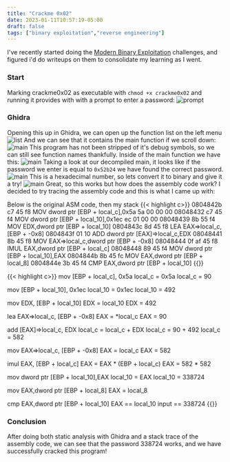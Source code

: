 ```yaml
---
title: "Crackme 0x02"
date: 2023-01-11T10:57:19-05:00
draft: false
tags: ["binary exploitation","reverse engineering"]
---
```

I've recently started doing the [Modern Binary Exploitation](https://github.com/RPISEC/MBE/) challenges, and figured i'd do writeups on them to consolidate my learning as I went.

<!--more-->

### Start
Marking crackme0x02 as executable with `chmod +x crackme0x02` and running it provides with with a prompt to enter a password:
![prompt](/img/3/p1.png)

### Ghidra
Opening this up in Ghidra, we can open up the function list on the left menu
![list](/img/3/p3.png)
And we can see that it contains the main function if we scroll down:
![main](/img/3/p4.png)
This program has not been stripped of it's debug symbols, so we can still see function names thankfully. Inside of the main function we have this:
![main](/img/3/p5.png)
Taking a look at our decompiled main, it looks like if the password we enter is equal to `0x52b24` we have found the correct password.
![main](/img/3/p6.png)
 This is a hexadecimal number, so lets convert it to binary and give it a try!
 ![main](/img/3/p7.png)
Great, so this works but how does the assembly code work? I decided to try tracing the assembly code and this is what I came up with:

Below is the original ASM code, then my stack
{{< highlight c>}}
0804842b c7 45 f8        MOV        dword ptr [EBP + local_c],0x5a
                5a 00 00 00
08048432 c7 45 f4        MOV        dword ptr [EBP + local_10],0x1ec
                ec 01 00 00
08048439 8b 55 f4        MOV        EDX,dword ptr [EBP + local_10]
0804843c 8d 45 f8        LEA        EAX=>local_c,[EBP + -0x8]
0804843f 01 10           ADD        dword ptr [EAX]=>local_c,EDX
08048441 8b 45 f8        MOV        EAX=>local_c,dword ptr [EBP + -0x8]
08048444 0f af 45 f8     IMUL       EAX,dword ptr [EBP + local_c]
08048448 89 45 f4        MOV        dword ptr [EBP + local_10],EAX
0804844b 8b 45 fc        MOV        EAX,dword ptr [EBP + local_8]
0804844e 3b 45 f4        CMP        EAX,dword ptr [EBP + local_10]
{{</highlight >}}

{{< highlight c>}}
mov [EBP + local_c], 0x5a
local_c = 0x5a
local_c = 90

mov [EBP + local_10], 0x1ec
local_10 = 0x1ec
local_10 = 492

mov EDX, [EBP + local_10]
EDX = local_10
EDX = 492

lea EAX=>local_c, [EBP + -0x8]
EAX = *local_c
EAX = 90

add [EAX]=>local_c, EDX
local_c = local_c + EDX
local_c = 90 + 492
local_c = 582

mov EAX=>local_c, [EBP + -0x8]
EAX = local_c
EAX = 582

imul EAX, [EBP + local_c]
EAX = EAX * (EBP + local_c)
EAX = 582 * 582

mov dword ptr [EBP + local_10],EAX
local_10 = EAX
local_10 = 338724

mov EAX,dword ptr [EBP + local_8]
EAX = local_8

cmp EAX,dword ptr [EBP + local_10]
EAX == local_10
input == 338724
{{</highlight >}}

### Conclusion
After doing both static analysis with Ghidra and a stack trace of the assembly code, we can see that the password 338724 works, and we have successfully cracked this program!